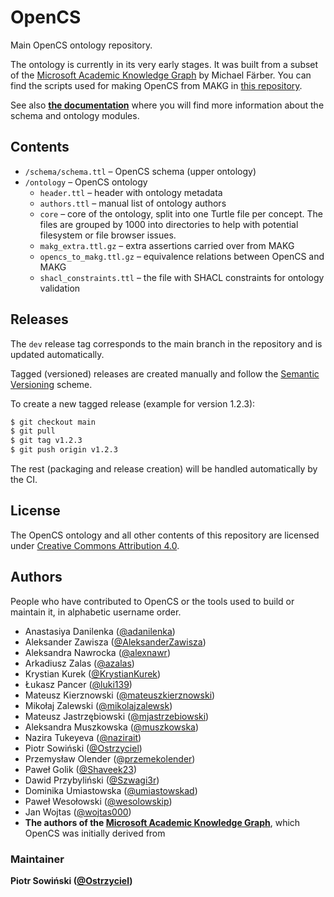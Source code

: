 # OpenCS
Main OpenCS ontology repository.

The ontology is currently in its very early stages. It was built from a subset of the [Microsoft Academic Knowledge Graph](https://makg.org/) by Michael Färber. You can find the scripts used for making OpenCS from MAKG in [this repository](https://github.com/OpenCS-ontology/makg-to-opencs).

See also **[the documentation](https://github.com/OpenCS-ontology/OpenCS/wiki/)** where you will find more information about the schema and ontology modules.

## Contents

- `/schema/schema.ttl` – OpenCS schema (upper ontology)
- `/ontology` – OpenCS ontology
  - `header.ttl` – header with ontology metadata
  - `authors.ttl` – manual list of ontology authors
  - `core` – core of the ontology, split into one Turtle file per concept. The files are grouped by 1000 into directories to help with potential filesystem or file browser issues.
  - `makg_extra.ttl.gz` – extra assertions carried over from MAKG
  - `opencs_to_makg.ttl.gz` – equivalence relations between OpenCS and MAKG
  - `shacl_constraints.ttl` – the file with SHACL constraints for ontology validation

## Releases
The `dev` release tag corresponds to the main branch in the repository and is updated automatically.

Tagged (versioned) releases are created manually and follow the [Semantic Versioning](https://semver.org/) scheme.

To create a new tagged release (example for version 1.2.3):
```sh
$ git checkout main
$ git pull
$ git tag v1.2.3
$ git push origin v1.2.3
```

The rest (packaging and release creation) will be handled automatically by the CI.

## License

The OpenCS ontology and all other contents of this repository are licensed under [Creative Commons Attribution 4.0](https://creativecommons.org/licenses/by/4.0/).

## Authors

People who have contributed to OpenCS or the tools used to build or maintain it, in alphabetic username order.

- Anastasiya Danilenka ([@adanilenka](https://github.com/adanilenka))
- Aleksander Zawisza ([@AleksanderZawisza](https://github.com/AleksanderZawisza))
- Aleksandra Nawrocka ([@alexnawr](https://github.com/alexnawr))
- Arkadiusz Zalas ([@azalas](https://github.com/alexnawr))
- Krystian Kurek ([@KrystianKurek](https://github.com/KrystianKurek))
- Łukasz Pancer ([@luki139](https://github.com/luki139))
- Mateusz Kierznowski ([@mateuszkierznowski](https://github.com/mateuszkierznowski))
- Mikołaj Zalewski ([@mikolajzalewsk](https://github.com/mikolajzalewski))
- Mateusz Jastrzębiowski ([@mjastrzebiowski](https://github.com/mjastrzebiowski))
- Aleksandra Muszkowska ([@muszkowska](https://github.com/muszkowska))
- Nazira Tukeyeva ([@nazirait](https://github.com/nazirait))
- Piotr Sowiński ([@Ostrzyciel](https://github.com/Ostrzyciel))
- Przemysław Olender ([@przemekolender](https://github.com/przemekolender))
- Paweł Golik ([@Shaveek23](https://github.com/Shaveek23))
- Dawid Przybyliński ([@Szwagi3r](https://github.com/Szwagi3r))
- Dominika Umiastowska ([@umiastowskad](https://github.com/umiastowskad))
- Paweł Wesołowski ([@wesolowskip](https://github.com/wesolowskip))
- Jan Wojtas ([@wojtas000](https://github.com/wojtas000))
- **The authors of the [Microsoft Academic Knowledge Graph](https://makg.org/)**, which OpenCS was initially derived from

### Maintainer
**Piotr Sowiński ([@Ostrzyciel](https://github.com/Ostrzyciel))**
